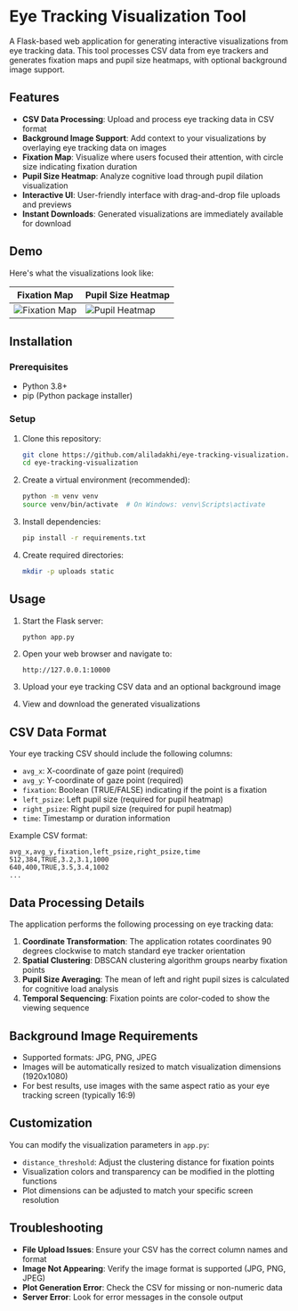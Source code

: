 # Eye Tracking Visualization Tool

A Flask-based web application for generating interactive visualizations from eye tracking data. This tool processes CSV data from eye trackers and generates fixation maps and pupil size heatmaps, with optional background image support.

## Features

- **CSV Data Processing**: Upload and process eye tracking data in CSV format
- **Background Image Support**: Add context to your visualizations by overlaying eye tracking data on images
- **Fixation Map**: Visualize where users focused their attention, with circle size indicating fixation duration
- **Pupil Size Heatmap**: Analyze cognitive load through pupil dilation visualization
- **Interactive UI**: User-friendly interface with drag-and-drop file uploads and previews
- **Instant Downloads**: Generated visualizations are immediately available for download

## Demo

Here's what the visualizations look like:

| Fixation Map | Pupil Size Heatmap |
|--------------|-------------------|
| ![Fixation Map](docs/fixation_map.png) | ![Pupil Heatmap](docs/pupil_size_heatmap.png) |

## Installation

### Prerequisites

- Python 3.8+
- pip (Python package installer)

### Setup

1. Clone this repository:
   ```bash
   git clone https://github.com/aliladakhi/eye-tracking-visualization.git
   cd eye-tracking-visualization
   ```

2. Create a virtual environment (recommended):
   ```bash
   python -m venv venv
   source venv/bin/activate  # On Windows: venv\Scripts\activate
   ```

3. Install dependencies:
   ```bash
   pip install -r requirements.txt
   ```

4. Create required directories:
   ```bash
   mkdir -p uploads static
   ```

## Usage

1. Start the Flask server:
   ```bash
   python app.py
   ```

2. Open your web browser and navigate to:
   ```
   http://127.0.0.1:10000
   ```

3. Upload your eye tracking CSV data and an optional background image

4. View and download the generated visualizations

## CSV Data Format

Your eye tracking CSV should include the following columns:

- `avg_x`: X-coordinate of gaze point (required)
- `avg_y`: Y-coordinate of gaze point (required)
- `fixation`: Boolean (TRUE/FALSE) indicating if the point is a fixation
- `left_psize`: Left pupil size (required for pupil heatmap)
- `right_psize`: Right pupil size (required for pupil heatmap)
- `time`: Timestamp or duration information

Example CSV format:
```
avg_x,avg_y,fixation,left_psize,right_psize,time
512,384,TRUE,3.2,3.1,1000
640,400,TRUE,3.5,3.4,1002
...
```

## Data Processing Details

The application performs the following processing on eye tracking data:

1. **Coordinate Transformation**: The application rotates coordinates 90 degrees clockwise to match standard eye tracker orientation
2. **Spatial Clustering**: DBSCAN clustering algorithm groups nearby fixation points
3. **Pupil Size Averaging**: The mean of left and right pupil sizes is calculated for cognitive load analysis
4. **Temporal Sequencing**: Fixation points are color-coded to show the viewing sequence

## Background Image Requirements

- Supported formats: JPG, PNG, JPEG
- Images will be automatically resized to match visualization dimensions (1920x1080)
- For best results, use images with the same aspect ratio as your eye tracking screen (typically 16:9)

## Customization

You can modify the visualization parameters in `app.py`:

- `distance_threshold`: Adjust the clustering distance for fixation points
- Visualization colors and transparency can be modified in the plotting functions
- Plot dimensions can be adjusted to match your specific screen resolution

## Troubleshooting

- **File Upload Issues**: Ensure your CSV has the correct column names and format
- **Image Not Appearing**: Verify the image format is supported (JPG, PNG, JPEG)
- **Plot Generation Error**: Check the CSV for missing or non-numeric data
- **Server Error**: Look for error messages in the console output

